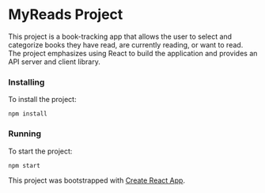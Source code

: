 # MyReads Project

This project is a book-tracking app that allows the user to select and categorize books they have read, are currently reading, or want to read. The project emphasizes using React to build the application and provides an API server and client library.


### Installing

To install the project:
    
    npm install

### Running

To start the project:

    npm start
    

This project was bootstrapped with [Create React App](https://github.com/facebook/create-react-app).
